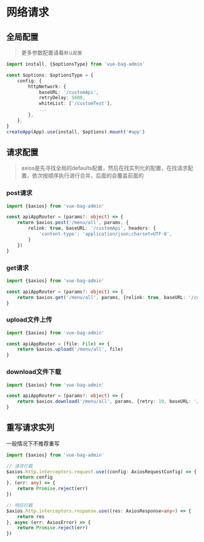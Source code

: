 # 网络请求

## 全局配置

> 更多参数配置请看`默认配置`

```typescript
import install, {$optionsType} from 'vue-bag-admin'

const $options: $optionsType = {
    config: {
        httpNetwork: {
            baseURL: '/customApi',
            retryDelay: 5000,
            whiteList: ['/customTest'],
            ...
        },
    },
}
createApp(App).use(install, $options).mount('#app')
```

## 请求配置

> axios是先寻找全局的defaults配置，然后在找实列化的配置，在找请求配置，依次按顺序执行进行合并，后面的会覆盖前面的

### post请求

```typescript
import {$axios} from 'vue-bag-admin'

const apiAppRouter = (params?: object) => {
    return $axios.post('/menu/all', params, {
        relink: true, baseURL: '/customApi', headers: {
            'content-type': 'application/json;charset=UTF-8',
        }
    })
}
```

### get请求

```typescript
import {$axios} from 'vue-bag-admin'

const apiAppRouter = (params?: object) => {
    return $axios.get('/menu/all', params, {relink: true, baseURL: '/customApi'})
}
```

### upload文件上传

```typescript
import {$axios} from 'vue-bag-admin'

const apiAppRouter = (file: File) => {
    return $axios.upload('/menu/all', file)
}
```

### download文件下载

```typescript
import {$axios} from 'vue-bag-admin'

const apiAppRouter = (params?: object) => {
    return $axios.download('/menu/all', params, {retry: 10, baseURL: '/customApi'})
}
```

## 重写请求实列

一般情况下不推荐重写

```typescript
import {$axios} from 'vue-bag-admin'

// 请求拦截
$axios.http.interceptors.request.use((config: AxiosRequestConfig) => {
    return config
}, (err: any) => {
    return Promise.reject(err)
})

// 响应拦截
$axios.http.interceptors.response.use((res: AxiosResponse<any>) => {
    return res
}, async (err: AxiosError) => {
    return Promise.reject(err)
})
```
